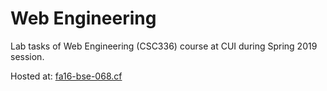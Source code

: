 ﻿# Web Engineering
 
 Lab tasks of Web Engineering (CSC336) course at CUI during Spring 2019 session.
 
 Hosted at: [fa16-bse-068.cf](http://fa16-bse-068.cf)
